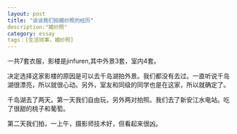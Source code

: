 ```yaml
--- 
layout: post
title: "谈谈我们拍婚纱照的经历"
description:"婚纱照"
category: essay
tags：[生活琐事，婚纱照]
---
```

一共7套衣服，影楼是jinfuren,其中外景3套，室内4套。

决定选择这家影楼的原因是可以去千岛湖拍外景。我们都没有去过。一直听说千岛湖很漂亮，所以就很心动。另外，室友和同级的同学也是在这家，所以就确定了。

千岛湖去了两天。第一天我们自由玩，另外两对拍照。我们去了新安江水电站。吃了很甜的桃子和葡萄。

第二天我们拍，一上午，摄影师技术好，但看起来很凶。